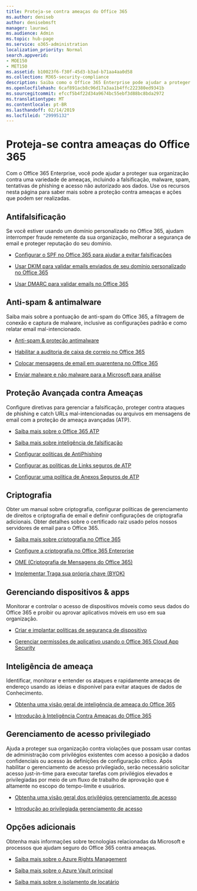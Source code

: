 ```yaml
---
title: Proteja-se contra ameaças do Office 365
ms.author: deniseb
author: denisebmsft
manager: laurawi
ms.audience: Admin
ms.topic: hub-page
ms.service: o365-administration
localization_priority: Normal
search.appverid:
- MOE150
- MET150
ms.assetid: b10023f6-f30f-45d3-b3ad-b71aa4aa0d58
ms.collection: M365-security-compliance
description: Saiba como o Office 365 Enterprise pode ajudar a proteger sua organização contra uma variedade de ameaças, incluindo a falsificação, malware, spam, tentativas de phishing e acesso não autorizado aos dados.
ms.openlocfilehash: 6caf891acb8c96d17a3aa1b4ffc222380ed9341b
ms.sourcegitcommit: efccf5b4f22d34a9674bc55ebf3d88bc8bda2972
ms.translationtype: MT
ms.contentlocale: pt-BR
ms.lasthandoff: 02/14/2019
ms.locfileid: "29995132"
---
```

# <a name="protect-against-threats-in-office-365"></a>Proteja-se contra ameaças do Office 365

Com o Office 365 Enterprise, você pode ajudar a proteger sua organização contra uma variedade de ameaças, incluindo a falsificação, malware, spam, tentativas de phishing e acesso não autorizado aos dados. Use os recursos nesta página para saber mais sobre a proteção contra ameaças e ações que podem ser realizadas.
  
## <a name="anti-spoofing"></a>Antifalsificação

Se você estiver usando um domínio personalizado no Office 365, ajudam interromper fraude remetente da sua organização, melhorar a segurança de email e proteger reputação do seu domínio.
  
- [Configurar o SPF no Office 365 para ajudar a evitar falsificações](set-up-spf-in-office-365-to-help-prevent-spoofing.md)
    
- [Usar DKIM para validar emails enviados de seu domínio personalizado no Office 365](use-dkim-to-validate-outbound-email.md)
    
- [Usar DMARC para validar emails no Office 365](use-dmarc-to-validate-email.md)
    
## <a name="anti-spam-amp-anti-malware"></a>Anti-spam &amp; antimalware

Saiba mais sobre a pontuação de anti-spam do Office 365, a filtragem de conexão e captura de malware, inclusive as configurações padrão e como relatar email mal-intencionado.
  
- [Anti-spam &amp; proteção antimalware](anti-spam-and-anti-malware-protection.md)
    
- [Habilitar a auditoria de caixa de correio no Office 365](enable-mailbox-auditing.md)
    
- [Colocar mensagens de email em quarentena no Office 365](quarantine-email-messages.md)
    
- [Enviar malware e não malware para a Microsoft para análise](submitting-malware-and-non-malware-to-microsoft-for-analysis.md)
    
## <a name="advanced-threat-protection"></a>Proteção Avançada contra Ameaças

Configure diretivas para gerenciar a falsificação, proteger contra ataques de phishing e catch URLs mal-intencionadas ou arquivos em mensagens de email com a proteção de ameaça avançadas (ATP).
  
- [Saiba mais sobre o Office 365 ATP](office-365-atp.md)
    
- [Saiba mais sobre inteligência de falsificação](learn-about-spoof-intelligence.md)
    
- [Configurar políticas de AntiPhishing](set-up-anti-phishing-policies.md)
    
- [Configurar as políticas de Links seguros de ATP](set-up-atp-safe-links-policies.md)
    
- [Configurar uma política de Anexos Seguros de ATP](set-up-atp-safe-attachments-policies.md)
    
## <a name="encryption"></a>Criptografia

Obter um manual sobre criptografia, configurar políticas de gerenciamento de direitos e criptografia de email e definir configurações de criptografia adicionais. Obter detalhes sobre o certificado raiz usado pelos nossos servidores de email para o Office 365.
  
- [Saiba mais sobre criptografia no Office 365](encryption.md)
    
- [Configure a criptografia no Office 365 Enterprise](set-up-encryption.md)
    
- [OME (Criptografia de Mensagens do Office 365)](ome.md)
    
- [Implementar Traga sua própria chave (BYOK)](https://docs.microsoft.com/azure/key-vault/key-vault-hsm-protected-keys#implementing-bring-your-own-key-byok-for-azure-key-vault)
    
## <a name="managing-devices-amp-apps"></a>Gerenciando dispositivos &amp; apps

Monitorar e controlar o acesso de dispositivos móveis como seus dados do Office 365 e proibir ou aprovar aplicativos móveis em uso em sua organização.
  
- [Criar e implantar políticas de segurança de dispositivo](https://support.office.com/article/d310f556-8bfb-497b-9bd7-fe3c36ea2fd6)
    
- [Gerenciar permissões de aplicativo usando o Office 365 Cloud App Security](manage-app-permissions-in-ocas.md)
    
## <a name="threat-intelligence"></a>Inteligência de ameaça

Identificar, monitorar e entender os ataques e rapidamente ameaças de endereço usando as ideias e disponível para evitar ataques de dados de Conhecimento.
  
- [Obtenha uma visão geral de inteligência de ameaça do Office 365](office-365-ti.md)
    
- [Introdução à Inteligência Contra Ameaças do Office 365](get-started-with-ti.md)
    
## <a name="privileged-access-management"></a>Gerenciamento de acesso privilegiado

Ajuda a proteger sua organização contra violações que possam usar contas de administração com privilégios existentes com acesso a posição a dados confidenciais ou acesso às definições de configuração crítico. Após habilitar o gerenciamento de acesso privilegiado, serão necessário solicitar acesso just-in-time para executar tarefas com privilégios elevados e privilegiadas por meio de um fluxo de trabalho de aprovação que é altamente no escopo do tempo-limite e usuários.
  
- [Obtenha uma visão geral dos privilégios gerenciamento de acesso](privileged-access-management-overview.md)
    
- [Introdução ao privilegiada gerenciamento de acesso](privileged-access-management-configuration.md)

## <a name="additional-options"></a>Opções adicionais

Obtenha mais informações sobre tecnologias relacionadas da Microsoft e processos que ajudam seguro do Office 365 contra ameaças.
  
- [Saiba mais sobre o Azure Rights Management](https://docs.microsoft.com/information-protection/understand-explore/what-is-azure-rms)
    
- [Saiba mais sobre o Azure Vault principal](https://docs.microsoft.com/azure/key-vault/)
    
- [Saiba mais sobre o isolamento de locatário](http://download.microsoft.com/download/3/F/0/3F0420A2-657B-44B6-B21E-D7BD98A94390/Tenant%20Isolation%20in%20Office%20365.pdf)
    

